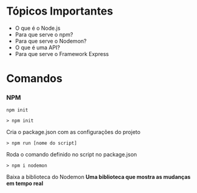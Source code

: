 # Tópicos Importantes

- O que é o Node.js
- Para que serve o npm?
- Para que serve o Nodemon?
- O que é uma API?
- Para que serve o Framework Express

# Comandos

### NPM 

```npm init``` 

    > npm init 

Cria o package.json com as configurações do projeto

    > npm run [nome do script]

Roda o comando definido no script no package.json

    > npm i nodemon

Baixa a biblioteca do Nodemon **Uma biblioteca que mostra as mudanças em tempo real**

